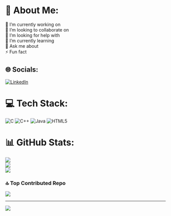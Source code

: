 # 💫 About Me:
🔭 I’m currently working on <br>👯 I’m looking to collaborate on<br>🤝 I’m looking for help with<br>🌱 I’m currently learning<br>💬 Ask me about<br>⚡ Fun fact


## 🌐 Socials:
[![LinkedIn](https://img.shields.io/badge/LinkedIn-%230077B5.svg?logo=linkedin&logoColor=white)](https://linkedin.com/in/VeereshRanjanagi) 

# 💻 Tech Stack:
![C](https://img.shields.io/badge/c-%2300599C.svg?style=for-the-badge&logo=c&logoColor=white) ![C++](https://img.shields.io/badge/c++-%2300599C.svg?style=for-the-badge&logo=c%2B%2B&logoColor=white) ![Java](https://img.shields.io/badge/java-%23ED8B00.svg?style=for-the-badge&logo=openjdk&logoColor=white) ![HTML5](https://img.shields.io/badge/html5-%23E34F26.svg?style=for-the-badge&logo=html5&logoColor=white)
# 📊 GitHub Stats:
![](https://github-readme-stats.vercel.app/api?username=veereshr4446&theme=dark&hide_border=false&include_all_commits=false&count_private=false)<br/>
![](https://github-readme-streak-stats.herokuapp.com/?user=veereshr4446&theme=dark&hide_border=false)<br/>
![](https://github-readme-stats.vercel.app/api/top-langs/?username=veereshr4446&theme=dark&hide_border=false&include_all_commits=false&count_private=false&layout=compact)

### 🔝 Top Contributed Repo
![](https://github-contributor-stats.vercel.app/api?username=veereshr4446&limit=5&theme=dark&combine_all_yearly_contributions=true)

---
[![](https://visitcount.itsvg.in/api?id=veereshr4446&icon=7&color=10)](https://visitcount.itsvg.in)

<!-- Proudly created with GPRM ( https://gprm.itsvg.in ) -->
